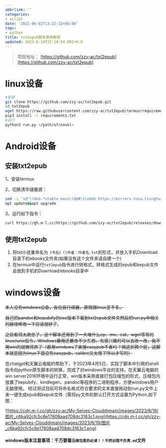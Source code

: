 ```yaml
---
abbrlink: ''
categories:
- script
date: '2022-06-02T13:22:32+08:00'
tags:
- python
title: txt2epub脚本使用教程
updated: 2023-6-19T22:19:54.801+8:0
---
```

> 项目地址：
> [https://github.com/zzy-ac/txt2epub](https://github.com/zzy-ac/txt2epub)

# linux设备

```bash
#安装
git clone https://github.com/zzy-ac/txt2epub.git
cd txt2epub
wget https://raw.githubusercontent.com/zzy-ac/txt2epub/termux/requirements.txt
pip3 install -r requirements.txt
#运行
python3 run.py </path/of/novel>
```

# Android设备

## 安装txt2epub

1、安装termux

2、切换清华镜像源：

```bash
sed -i 's@^\(deb.*stable main\)$@#\1\ndeb https://mirrors.tuna.tsinghua.edu.cn/termux/apt/termux-main stable main@' $PREFIX/etc/apt/sources.list
apt update&&apt upgrade
```

3、运行如下指令：

```bash
curl https://gh.m-l.cc/https://github.com/zzy-ac/txt2epub/releases/download/files/install.sh | bash
```

## 使用txt2epub

1. 将txt小说重命名为`《书名》()作者：作者名.txt`的形式，并放入手机Download目录下的ebooks文件夹(如果没有这个文件夹请自建一个)
2. 在termux中运行`txt2epub`指令进行转格式，转格式生成的epub和kepub文件会放到手机的Download/ebooks目录中

# windows设备

~~本人没有windows设备，各位自行琢磨，原理跟linux差不多。~~

~~自己把pandoc和kepubify的exe版本下载到txt2epub文件夹然后把run.py中相关的路径修改一下应该就好了~~。

~~之前看得太疏忽了，这个脚本还用到了一大堆什么cp、mv、cat、wget等等的linux/unix指令，Windows要用还要改不少东西，有感兴趣的可以去改一改，我不用win的就懒得弄了（都用windows了直接easypub不香吗？搁这折腾个屁，这脚本就是因为linux下面没有easypub，calibre又太慢了所以才写的）~~

在chatgpt和天翼云电脑的帮助下，于2023年4月5日，实现了脚本中引用的shell指令向python原生脚本的转换，完成了对windows平台的支持，在天翼云电脑的win server2016环境中运行正常，win版本采用直接打包压缩包的形式，压缩包内放置了kepubify、kindlegen、pandoc等程序的二进制程序，方便windows用户无脑使用。
经过测试目前可将命名格式符合要求的文本直接拖动到run.py文件上来一键生成epub和kepub文件（需将py文件的默认打开方式设置为Python,如下图：


![https://cdn.m-l.cc/gh/zzy-ac/My-Selves-Cloud@main/images/2023/6/19/图片_c6ba92cfc5c6e17808aad708dc3163c1.png](https://cdn.m-l.cc/gh/zzy-ac/My-Selves-Cloud@main/images/2023/6/19/图片_c6ba92cfc5c6e17808aad708dc3163c1.png)

#### windows版本注意事项：千万要看`压缩包里的必读！！不然出错不负责.md`文件
